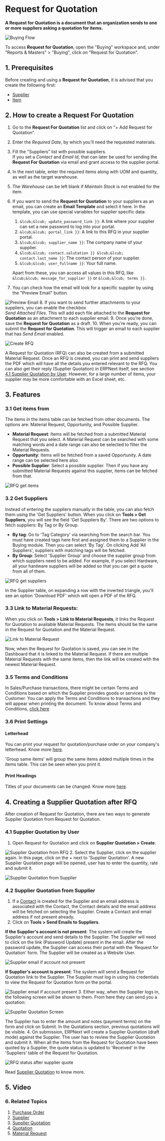 
# Request for Quotation



**A Request for Quotation is a document that an organization sends to one or more suppliers asking a quotation for items.**

![Buying Flow](/files/buying_flow_rfq.png)![]()

To access **Request for Quotation**, open the "Buying" workspace and, under "Reports & Masters" > "Buying", click on "Request for Quotation".

## 1. Prerequisites

Before creating and using a **Request for Quotation**, it is advised that you create the following first:

* [Supplier](/docs/en/buying/supplier)
* [Item](/docs/en/stock/item)

## 2. How to create a Request For Quotation

1. Go to the **Request For Quotation** list and click on "+ Add Request for Quotation".
2. Enter the *Required Date*, by which you'll need the requested materials.
3. Fill the "Suppliers" list with possible suppliers.  
If you set a *Contact* and *Email Id*, that can later be used for sending the **Request For Quotation** via email and grant access to the supplier portal.
4. In the next table, enter the required items along with UOM and quantity, as well as the target warehouse.
5. The *Warehouse* can be left blank if *Maintain Stock* is not enabled for the item.
6. If you want to send the **Request for Quotation** to your suppliers as an email, you can create an **Email Template** and select it here. In the template, you can use special variables for supplier specific data:  
  



	1. `&lcub;&lcub; update_password_link }}`: A link where your supplier can set a new password to log into your portal.
	2. `&lcub;&lcub; portal_link }}`: A link to this RFQ in your supplier portal.
	3. `&lcub;&lcub; supplier_name }}`: The company name of your supplier.
	4. `&lcub;&lcub; contact.salutation }} &lcub;&lcub; contact.last_name }}`: The contact person of your supplier.
	5. `&lcub;&lcub; user_fullname }}`: Your full name.  
	  
	Apart from these, you can access all values in this RFQ, like `&lcub;&lcub; message_for_supplier }}` or `&lcub;&lcub; terms }}`.
7. You can check how the email will look for a specific supplier by using the "Preview Email" button.

![Preview Email](/files/email-preview.png)![]()
8. If you want to send further attachments to your suppliers, you can enable the checkbox   
*Send Attached Files*. This will add each file attached to the **Request for Quotation** as an attachment to each supplier email.
9. Once you're done, save the **Request for Quotation**  as a draft.
10. When you're ready, you can submit the **Request for Quotation**. This will trigger an email to each supplier that has *Send Email* enabled.

![Create RFQ](/files/rfq-create.png)![]()  


A Request for Quotation (RFQ) can also be created from a submitted Material Request. Once an RFQ is created, you can print and send suppliers the PDF which will have all the details you entered relevant to the RFQ. You can also get their reply (Supplier Quotation) in ERPNext itself, see section [4.1 Supplier Quotation by User](#41-supplier-quotation-by-user). However, for a large number of items, your supplier may be more comfortable with an Excel sheet, etc.

## 3. Features

### 3.1 Get items from

The items in the items table can be fetched from other documents. The options are: Material Request, Opportunity, and Possible Supplier.

* **Material Request**: Items will be fetched from a submitted Material Request that you select. A Material Request can be searched with some matching words and a date range can also be selected to filter the Material Requests.
* **Opportunity**: Items will be fetched from a saved Opportunity. A date range can be selected here also.
* **Possible Supplier**: Select a possible supplier. Then if you have any submitted Material Requests against this supplier, items can be fetched from that.

![RFQ get items](/files/rfq-get-items.png)![]()  


### 3.2 Get Suppliers

Instead of entering the suppliers manually in the table, you can also fetch them using the 'Get Suppliers' button. When you click on **Tools > Get Suppliers**, you will see the field 'Get Suppliers By'. There are two options to fetch suppliers: By Tag or By Group.

* **By tag**: Go to 'Tag Category' via searching from the search bar. You must have created tags here first and assigned them to a Supplier in the Buying module. Then you can select 'By Tag'. On clicking Add 'All Suppliers', suppliers with matching tags will be fetched.
* **By Group**: Select 'Supplier Group' and choose the supplier group from which suppliers need to be added. For example, if you select Hardware, all your hardware suppliers will be added so that you can get a quote from all of them.

![RFQ get suppliers](/files/rfq-get-suppliers.png)![]()  


In the Supplier table, on expanding a row with the inverted triangle, you'll see an option 'Download PDF' which will open a PDF of the RFQ.

### 3.3 Link to Material Requests:

When you click on **Tools > Link to Material Requests**, it links the Request for Quotation to available Material Requests. The items should be the same in the Request for Quotation and the Material Request.

![Link to Material Request](/files/link-to-material-request.png)![]()  


Now, when the Request for Quotation is saved, you can see in the Dashboard that it is linked to the Material Request. If there are multiple Material Requests with the same items, then the link will be created with the newest Material Request.

### 3.5 Terms and Conditions

In Sales/Purchase transactions, there might be certain Terms and Conditions based on which the Supplier provides goods or services to the Customer. You can apply the Terms and Conditions to transactions and they will appear when printing the document. To know about Terms and Conditions, [click here](/docs/en/setting-up/print/terms-and-conditions)

### 3.6 Print Settings

#### Letterhead

You can print your request for quotation/purchase order on your company's letterhead. Know more [here](/docs/en/setting-up/print/letter-head).

'Group same items' will group the same items added multiple times in the items table. This can be seen when you print it.

#### Print Headings

Titles of your documents can be changed. Know more [here](/docs/en/setting-up/print/print-headings).

## 4. Creating a Supplier Quotation after RFQ

After creation of Request for Quotation, there are two ways to generate Supplier Quotation from Request for Quotation.

### 4.1 Supplier Quotation by User

1. Open Request for Quotation and click on **Supplier Quotation > Create**.

![Supplier Quotation from RFQ](/files/make-supplier-quotation-from-rfq.png)![]()
2. Select the Supplier, click on the supplier again. In this page, click on the + next to 'Supplier Quotation'. A new Supplier Quotation page will be opened, user has to enter the quantity, rate and submit it.

![Supplier Quotation from Supplier](/files/supplier-quotation-from-sup.png)![]()

### 4.2 Supplier Quotation from Supplier

1. If a [Contact](/docs/en/CRM/contact) is created for the Supplier and an email address is associated with the Contact, the Contact details and the email address will be fetched on selecting the Supplier. Create a Contact and email address if not present already.
2. Click on **Tools > Send Emails to Suppliers**.

**If the Supplier's account is not present**: The system will create the Supplier's account and send details to the Supplier. The Supplier will need to click on the link (Password Update) present in the email. After the password update, the Supplier can access their portal with the 'Request for Quotation' form. The Supplier will be created as a Website User.

![Supplier email if account not present](/files/supplier-email-with-update-password.png)![]()  


**If Supplier's account is present**: The system will send a Request for Quotation link to the Supplier. The Supplier must log in using his credentials to view the Request for Quotation form on the portal.

![Supplier email if account present](/files/supplier-email-normal.png)![]()
3. Either way, when the Supplier logs in, the following screen will be shown to them. From here they can send you a quotation:

![Supplier Quotation Screen](/files/rfq-supplier-quotation.png)![]()  


The Supplier has to enter the amount and notes (payment terms) on the form and click on Submit. In the Quotations section, previous quotations will be visible.
4. On submission, ERPNext will create a Supplier Quotation (draft mode) against the Supplier. The user has to review the Supplier Quotation and submit it. When all the items from the Request for Quotation have been quoted by a Supplier, the quote status is updated to 'Received' in the 'Suppliers' table of the Request for Quotation.

![RFQ status after supplier quote](/files/rfq-supplier-quoted.png)![]()

Read [Supplier Quotation](/docs/en/buying/supplier-quotation) to know more.

## 5. Video

### 6. Related Topics

1. [Purchase Order](/docs/en/buying/purchase-order)
2. [Supplier](/docs/en/buying/supplier)
3. [Supplier Quotation](/docs/en/buying/supplier-quotation)
4. [Quotation](/docs/en/selling/quotation)
5. [Material Request](/docs/en/stock/material-request)




